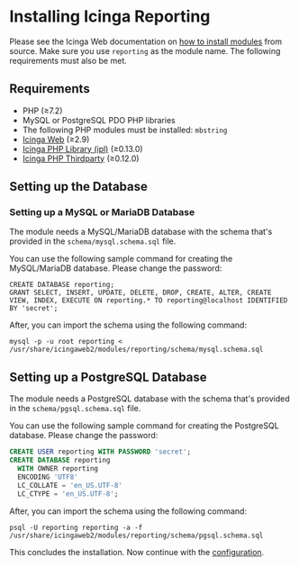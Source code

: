 # Installing Icinga Reporting

Please see the Icinga Web documentation on
[how to install modules](https://icinga.com/docs/icinga-web-2/latest/doc/08-Modules/#installation) from source.
Make sure you use `reporting` as the module name. The following requirements must also be met.

## Requirements

* PHP (≥7.2)
* MySQL or PostgreSQL PDO PHP libraries
* The following PHP modules must be installed: `mbstring`
* [Icinga Web](https://github.com/Icinga/icingaweb2) (≥2.9)
* [Icinga PHP Library (ipl)](https://github.com/Icinga/icinga-php-library) (≥0.13.0)
* [Icinga PHP Thirdparty](https://github.com/Icinga/icinga-php-thirdparty) (≥0.12.0)

## Setting up the Database

### Setting up a MySQL or MariaDB Database

The module needs a MySQL/MariaDB database with the schema that's provided in the `schema/mysql.schema.sql` file.

You can use the following sample command for creating the MySQL/MariaDB database. Please change the password:

```
CREATE DATABASE reporting;
GRANT SELECT, INSERT, UPDATE, DELETE, DROP, CREATE, ALTER, CREATE VIEW, INDEX, EXECUTE ON reporting.* TO reporting@localhost IDENTIFIED BY 'secret';
```

After, you can import the schema using the following command:

```
mysql -p -u root reporting < /usr/share/icingaweb2/modules/reporting/schema/mysql.schema.sql
```

## Setting up a PostgreSQL Database

The module needs a PostgreSQL database with the schema that's provided in the `schema/pgsql.schema.sql` file.

You can use the following sample command for creating the PostgreSQL database. Please change the password:

```sql
CREATE USER reporting WITH PASSWORD 'secret';
CREATE DATABASE reporting
  WITH OWNER reporting
  ENCODING 'UTF8'
  LC_COLLATE = 'en_US.UTF-8'
  LC_CTYPE = 'en_US.UTF-8';
```

After, you can import the schema using the following command:

```
psql -U reporting reporting -a -f /usr/share/icingaweb2/modules/reporting/schema/pgsql.schema.sql
```

This concludes the installation. Now continue with the [configuration](03-Configuration.md).

